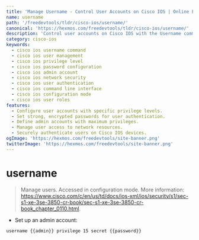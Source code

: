 ```yaml
---
title: 'Manage Username - Control User Accounts on Cisco IOS | Online Free DevTools by Hexmos'
name: username
path: '/freedevtools/tldr/cisco-ios/username/'
canonical: 'https://hexmos.com/freedevtools/tldr/cisco-ios/username/'
description: 'Control user accounts on Cisco IOS with the Username command. Manage privilege levels and set secure passwords for network administrators. Free online tool, no registration required.'
category: cisco-ios
keywords:
  - cisco ios username command
  - cisco ios user management
  - cisco ios privilege level
  - cisco ios password configuration
  - cisco ios admin account
  - cisco ios network security
  - cisco ios user authentication
  - cisco ios command line interface
  - cisco ios configuration mode
  - cisco ios user roles
features:
  - Configure user accounts with specific privilege levels.
  - Set strong, encrypted passwords for user authentication.
  - Define admin accounts with maximum privileges.
  - Manage user access to network resources.
  - Securely authenticate users on Cisco IOS devices.
ogImage: 'https://hexmos.com/freedevtools/site-banner.png'
twitterImage: 'https://hexmos.com/freedevtools/site-banner.png'
---
```


# username

> Manage users.
> Accessed in configuration mode.
> More information: <https://www.cisco.com/c/en/us/td/docs/ios-xml/ios/security/s1/sec-s1-xe-3se-3850-cr-book/sec-s1-xe-3se-3850-cr-book_chapter_0110.html>.

- Set up an admin account:

`username {{admin}} privilege 15 secret {{password}}`
